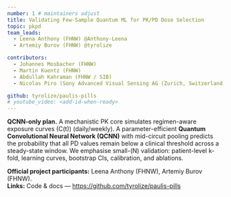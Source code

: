 ```yaml
---
number: 1 # maintainers adjust
title: Validating Few‑Sample Quantum ML for PK/PD Dose Selection
topic: pkpd
team_leads:
  - Leena Anthony (FHNW) @Anthony-Leena
  - Artemiy Burov (FHNW) @tyrolize

contributors:
  - Johannes Mosbacher (FHNW)
  - Martin Kuentz (FHNW)
  - Abdullah Kahraman (FHNW / SIB)
  - Nicolas Piro (Sony Advanced Visual Sensing AG (Zurich, Switzerland))

github: tyrolize/paulis-pills
# youtube_video: <add-id-when-ready>
---
```


**QCNN-only plan.** A mechanistic PK core simulates regimen-aware exposure curves \(C(t)\) (daily/weekly). A parameter-efficient **Quantum Convolutional Neural Network (QCNN)** with mid-circuit pooling predicts the probability that all PD values remain below a clinical threshold across a steady-state window. We emphasise small-\(N\) validation: patient-level k-fold, learning curves, bootstrap CIs, calibration, and ablations.

**Official project participants:** Leena Anthony (FHNW), Artemiy Burov (FHNW).  
**Links:** Code & docs — https://github.com/tyrolize/paulis-pills
